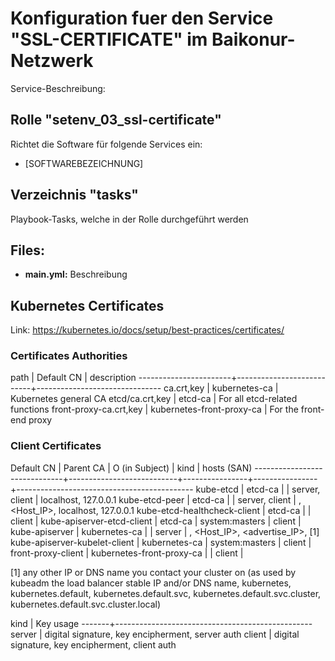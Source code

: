 # Konfiguration fuer den Service "SSL-CERTIFICATE" im Baikonur-Netzwerk
Service-Beschreibung:

## Rolle "setenv_03_ssl-certificate"
Richtet die Software für folgende Services ein:
* [SOFTWAREBEZEICHNUNG]

## Verzeichnis "tasks"
Playbook-Tasks, welche in der Rolle durchgeführt werden

## Files:
* **main.yml:** Beschreibung


## Kubernetes Certificates
Link: https://kubernetes.io/docs/setup/best-practices/certificates/

### Certificates Authorities
path                   | Default CN                | description
-----------------------+---------------------------+-------------------------------
ca.crt,key             | kubernetes-ca             | Kubernetes general CA
etcd/ca.crt,key        | etcd-ca                   | For all etcd-related functions
front-proxy-ca.crt,key | kubernetes-front-proxy-ca | For the front-end proxy

### Client Certificates
Default CN                    | Parent CA                 | O (in Subject) | kind           | hosts (SAN)
------------------------------+---------------------------+----------------+----------------+--------------------------------------------
kube-etcd                     | etcd-ca                   |                | server, client | localhost, 127.0.0.1
kube-etcd-peer                | etcd-ca                   |                | server, client | <hostname>, <Host_IP>, localhost, 127.0.0.1
kube-etcd-healthcheck-client  | etcd-ca                   |                | client         | 
kube-apiserver-etcd-client    | etcd-ca                   | system:masters | client         | 
kube-apiserver                | kubernetes-ca             |                | server         | <hostname>, <Host_IP>, <advertise_IP>, [1]
kube-apiserver-kubelet-client | kubernetes-ca             | system:masters | client         | 
front-proxy-client            | kubernetes-front-proxy-ca |                | client	        |

[1] any other IP or DNS name you contact your cluster on (as used by kubeadm the load balancer stable IP and/or DNS name, kubernetes, kubernetes.default, kubernetes.default.svc, kubernetes.default.svc.cluster, kubernetes.default.svc.cluster.local)

kind   | Key usage
-------+-------------------------------------------------
server | digital signature, key encipherment, server auth
client | digital signature, key encipherment, client auth